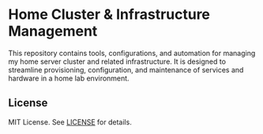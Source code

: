 # Home Cluster & Infrastructure Management

This repository contains tools, configurations, and automation for managing my home server cluster and related infrastructure. It is designed to streamline provisioning, configuration, and maintenance of services and hardware in a home lab environment.

## License

MIT License. See [LICENSE](LICENSE) for details.
